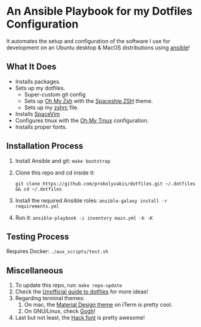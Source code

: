 # An Ansible Playbook for my Dotfiles Configuration

It automates the setup and configuration of the software I use for development on an Ubuntu desktop & MacOS distributions using [ansible](https://www.ansible.com/)! 

## What It Does
- Installs packages.
- Sets up my dotfiles.
  - Super-custom git config
  - Sets up [Oh My Zsh](https://ohmyz.sh/) with the [Spaceship ZSH](https://github.com/denysdovhan/spaceship-prompt) theme.
  - Sets up my [zshrc](./files/link/zshrc) file.
- Installs [SpaceVim](https://spacevim.org/)
- Configures tmux with the [Oh My Tmux](https://github.com/gpakosz/.tmux) configuration.
- Installs proper fonts.

## Installation Process
1. Install Ansible and git: `make bootstrap`
2. Clone this repo and cd inside it: 
   
    ```
    git clone https://github.com/prokolyvakis/dotfiles.git ~/.dotfiles && cd ~/.dotfiles
    ```

3. Install the required Ansible roles: `ansible-galaxy install -r requirements.yml`
4. Run it: `ansible-playbook -i inventory main.yml -b -K`

## Testing Process 
Requires Docker: `./aux_scripts/test.sh`

## Miscellaneous
1. To update this repo, run: `make repo-update `
2. Check the [Unofficial guide to dotfiles](https://dotfiles.github.io/) for more ideas!
3. Regarding terminal themes:
   1. On mac, the [Material Design theme](https://github.com/MartinSeeler/iterm2-material-design) on iTerm is pretty cool.
   2. On GNU/Linux, check [Gogh](https://mayccoll.github.io/Gogh/)!
4. Last but not least, the [Hack font](https://sourcefoundry.org/hack/) is pretty awesome!
